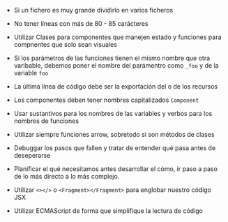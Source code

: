 - Si un fichero es muy grande dividirlo en varios ficheros

- No tener líneas con más de 80 - 85 carácteres

- Utilizar Clases para componentes que manejen estado y funciones para
    compnentes que solo sean visuales

- Si los parámetros de las funciones tienen el mismo nombre que otra varibable,
    debemos poner el nombre del parámentro como `_foo` y de la variable `foo`

- La última línea de código debe ser la exportación del o de los recursos

- Los componentes deben tener nombres capitalizados `Component`

- Usar sustantivos para los nombres de las variables y verbos para los nombres de funciones

- Utilizar siempre funciones arrow, sobretodo si son métodos de clases

- Debuggar los pasos que fallen y tratar de entender qué pasa antes de deseperarse

- Planificar el qué necesitamos antes desarrollar el cómo, ir paso a paso de lo más
    directo a lo más complejo.

- Utilizar `<></>` o `<Fragment></Fragment>` para englobar nuestro código JSX

- Utilizar ECMAScript de forma que simplifique la lectura de código